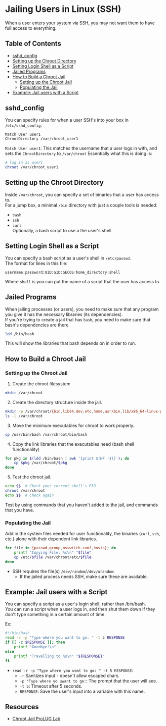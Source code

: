 # Jailing Users in Linux (SSH)

When a user enters your system via SSH, you may not want them to have full access to
everything.  

## Table of Contents
* [sshd_config](#sshd_config) 
* [Setting up the Chroot Directory](#setting-up-the-chroot-directory) 
* [Setting Login Shell as a Script](#setting-login-shell-as-a-script) 
* [Jailed Programs](#jailed-programs) 
* [How to Build a Chroot Jail](#how-to-build-a-chroot-jail) 
    * [Setting up the Chroot Jail](#setting-up-the-chroot-jail) 
    * [Populating the Jail](#populating-the-jail) 
* [Example: Jail users with a Script](#example-jail-users-with-a-script) 

## sshd_config
You can specify rules for when a user SSH's into your box in `/etc/sshd_config`:
```bash
Match User user1
ChrootDirectory /var/chroot_user1
```
`Match User user1`: This matches the username that a user logs in with, and sets
the `ChrootDirectory` to `/var/chroot`
Essentially what this is doing is:
```bash
# log in as user1
chroot /var/chroot_user1
```

## Setting up the Chroot Directory
Inside `/var/chroot`, you can specify a set of binaries that a user has access to.  
For a jump box, a minimal `/bin` directory with just a couple tools is needed:
- `bash`
- `ssh`
- `curl`  
Optionally, a bash script to use a the user's shell.  


## Setting Login Shell as a Script
You can specify a bash script as a user's shell in `/etc/passwd`.  
The format for lines in this file:
```plaintext
username:password:UID:GID:GECOS:home_directory:shell  
```
Where `shell` is you can put the name of a script that the user has access to.  

## Jailed Programs
When jailing processes (or users), you need to make sure that any program you give it has the
necessary libraries (its dependencies).  
If you're trying to create a jail that has `bash`, you need to make sure that bash's
dependencies are there.  
```bash
ldd /bin/bash
```
This will show the libraries that bash depends on in order to run.  


## How to Build a Chroot Jail
### Setting up the Chroot Jail
1. Create the chroot filesystem
  ```bash
  mkdir /var/chroot
  ```

2. Create the directory structure inside the jail.  
  ```bash
  mkdir -p /var/chroot/{bin,lib64,dev,etc,home,usr/bin,lib/x86_64-linux-gnu}
  ls -l /var/chroot
  ```

3. Move the minimum executables for chroot to work properly.  
  ```bash
  cp /usr/bin/bash /var/chroot/bin/bash
  ```

4. Copy the link libraries that the executables need (bash shell functionality)
  ```bash
  for pkg in $(ldd /bin/bash | awk '{print $(NF -1)}'); do 
      cp $pkg /var/chroot/$pkg
  done
  ```

5. Test the chroot jail.  
  ```bash
  echo $$  # Check your current shell's PID
  chroot /var/chroot
  echo $$  # Check again
  ```
  Test by using commands that you haven't added to the jail, and commands that you have.  

### Populating the Jail
Add in the system files needed for user functionality, the binaries (`curl`, `ssh`, etc.) alone with their dependent link libraries.  

```bash
for file in {passwd,group,nsswitch.conf,hosts}; do
    printf "Copying File: %s\n" "$file"
    cp /etc/$file /var/chroot/etc/$file
done
```

* SSH requires the file(s) `/dev/random`/`/dev/urandom`.  
    * If the jailed process needs SSH, make sure these are available.  


## Example: Jail users with a Script

You can specify a script as a user's login shell, rather than /bin/bash.  
You can run a script when a user logs in, and then shut them down if they don't type
something in a certain amount of time.  

Ex:
```bash
#!/bin/bash
read -r -p "Type where you want to go: " -t 5 RESPONSE
if [[ -z $RESPONSE ]]; then
    printf "Goodbye!\n"
else
    printf "Travelling to %s\n" "${RESPONSE}"
fi
```
* `read -r -p "Type where you want to go: " -t 5 RESPONSE`:
    - `-r` Sanitizes input - doesn't allow escaped chars.  
    - `-p "Type where yo uwant to go:`: The prompt that the user will see.  
    - `-t 5`: Timeout after 5 seconds.  
    - `RESPONSE`: Save the user's input into a variable with this name.  

## Resources
* [Chroot Jail ProLUG Lab](https://killercoda.com/het-tanis/course/Linux-Labs/204-building-a-chroot-jail)

